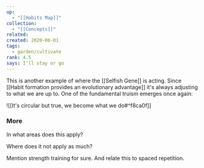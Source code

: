 ```yaml
---
up:
  - "[[Habits Map]]"
collection:
  - "[[Concepts]]"
related: 
created: 2020-06-01
tags:
  - garden/cultivate
rank: 4.5
says: I'll stay or go
---
```

This is another example of where the [[Selfish Gene]] is acting. Since [[Habit formation provides an evolutionary advantage]] it's always adjusting to what we are up to. One of the fundamental truism emerges once again:

![[It's circular but true, we become what we do#^f8ca0f]]

### More
In what areas does this apply?

Where does it not apply as much?

Mention strength training for sure. And relate this to spaced repetition.



